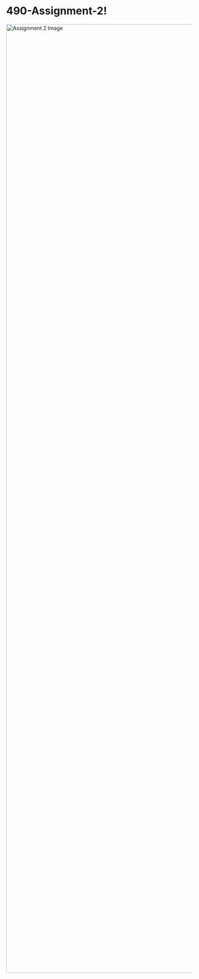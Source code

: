 # 490-Assignment-2!

<img width="2560" alt="Assignment 2 Image" src="https://github.com/zewtxv/490-Assignment-2/assets/112674938/5332141c-0d5b-4fd1-b20e-217640f255a1">
